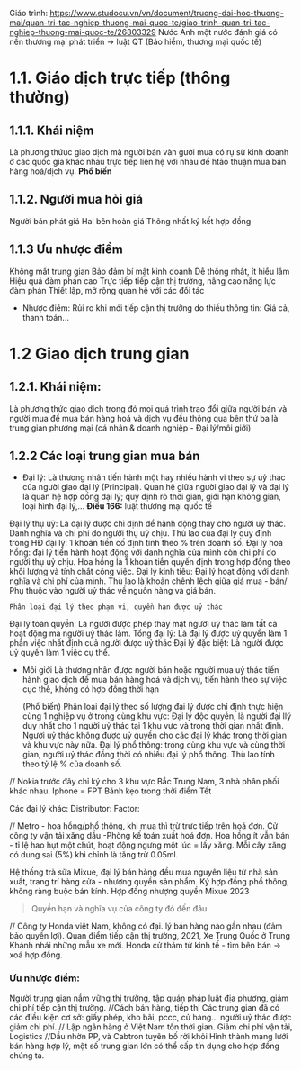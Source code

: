 Giáo trình: https://www.studocu.vn/vn/document/truong-dai-hoc-thuong-mai/quan-tri-tac-nghiep-thuong-mai-quoc-te/giao-trinh-quan-tri-tac-nghiep-thuong-mai-quoc-te/26803329
Nước Anh một nước đánh giá có nền thương mại phát triển -> luật QT (Bảo hiểm, thương mại quốc tế)
# 1.1. Giáo dịch trực tiếp (thông thường)
## 1.1.1. Khái niệm
Là phương thứuc giao dịch mà người bán vàn gười mua có rụ sử kinh doanh ở các quốc gia khác nhau trực tiếp liên hệ với nhau để htảo thuận mua bán hàng hoá/dịch vụ.
**Phổ biến**
## 1.1.2. Người mua hỏi giá 
Người bán phát giá 
Hai bên hoàn giá 
Thông nhất ký kết hợp đồng 

## 1.1.3 Ưu nhược điểm 
Không mất trung gian 
Bảo đảm bí mật kinh doanh 
Dễ thống nhất, ít hiểu lầm 
Hiệu quả đàm phán cao 
Trực tiếp tiếp cận thị trường, nâng cao năng lực đàm phán
Thiết lập, mở rộng quan hệ với các đối tác
- Nhược điểm: 
Rủi ro khi mới tiếp cận thị trường do thiếu thông tin: Giá cả, thanh toán...

# 1.2 Giao dịch trung gian 
## 1.2.1. Khái niệm:
Là phương thức giao dịch trong đó mọi quá trình trao đổi giữa người bán và người mua để mua bán hàng hoá và dịch vụ đều thông qua bên thứ ba là trung gian phương mại (cá nhân & doanh nghiệp - Đại lý/môi giới)

## 1.2.2 Các loại trung gian mua bán
- Đại lý:
Là thương nhân tiến hành một hay nhiều hành vi theo sự uỷ thác của người giao đại lý (Principal). Quan hệ giữa người giao đại lý và đại lý là quan hệ hợp đồng đại lý; quy định rõ thời gian, giới hạn không gian, loại hình đại lý,...
	**Điều 166:** luật thương mại quốc tế

Đại lý thụ uỷ: Là đại lý được chỉ định để hành động thay cho người uỷ thác. Danh nghĩa và chi phí do người thụ uỷ chịu. Thù lao của đại lý quy định trong HĐ đại lý: 1 khoản tiền cố định tính theo % trên doanh số.
Đại lý hoa hồng: đại lý tiến hành hoạt động với danh nghĩa của mình còn chi phí do người thụ uỷ chịu. Hoa hồng là 1 khoản tiền quyến định trong hợp đồng theo khối lượng và tính chất công việc.
Đại lý kinh tiêu: Đại lý hoạt động với danh nghĩa và chi phí của mình. Thù lao là khoản chênh lệch giữa giá mua - bán/ Phụ thuộc vào người uỷ thác về nguồn hàng và giá bán.

	Phân loại đại lý theo phạm vi, quyền hạn được uỷ thác
Đại lý toàn quyền: Là người được phép thay mặt người uỷ thác làm tất cả hoạt động mà người uỷ thác làm.
Tổng đại lý: Là đại lý được uỷ quyền làm 1 phần việc nhất định cuả người được uỷ thác
Đại lý đặc biệt: Là người được uỷ quyền làm 1 việc cụ thể.
- Môi giới
Là thương nhân được người bán hoặc người mua uỷ thác tiến hành giao dịch để mua bán hàng hoá và dịch vụ, tiến hành theo sự việc cục thể, không có hợp đồng thời hạn

	(Phổ biến) Phân loại đại lý theo số lượng đại lý được chỉ định thực hiện cùng 1 nghiệp vụ ở trong cùng khu vực:
Đại lý độc quyền, là người đại llý duy nhất cho 1 người uỷ thác tại 1 khu vực và trong thời gian nhất định. Người uỷ thác không được uỷ quyền cho các đại lý khác trong thời gian và khu vực này nữa.
Đại lý phổ thông: trong cùng khu vực và cùng thời gian, người uỷ thác đồng thời có nhiều đại lý phổ thông. Thù lao tính theo tỷ lệ % của doanh số.

// Nokia trước đây chỉ ký cho 3 khu vực Bắc Trung Nam, 3 nhà phân phối khác nhau. Iphone = FPT 
Bánh kẹo trong thời điểm Tết

Các đại lý khác: 
Distributor: 
Factor:

// Metro - hoa hồng/phổ thông, khi mua thì trừ trực tiếp trên hoá đơn. Cử công ty vận tải xăng dầu -Phòng kế toán xuất hoá đơn. Hoa hồng ít vẫn bán - tỉ lệ hao hụt một chút, hoạt động ngưng một lúc = lấy xăng. Mỗi cây xăng có dung sai (5%) khi chỉnh là tăng trừ 0.05ml.

Hệ thống trà sữa Mixue, đại lý bán hàng đều mua nguyên liệu từ nhà sản xuất, trang trí hàng cửa - nhượng quyền sản phẩm. Ký hợp đồng phổ thông, không ràng buộc bán kính. 
Hợp đồng nhượng quyền Mixue 2023 

> Quyền hạn và nghĩa vụ của công ty đó đến đâu
  
// Công ty Honda việt Nam, không có đại. lý bán hàng nào gần nhau (đảm bảo quyền lợi). Quan điểm tiếp cận thị trường,
2021, Xe Trung Quốc ở Trung Khánh nhái những mẫu xe mới. Honda cử thám tử kinh tế - tìm bên bán -> xoá hợp đồng. 

### Ưu nhược điểm:
Người trung gian nắm vững thị trường, tập quán pháp luật địa phương, giảm chi phí tiếp cận thị trường.
//Cách bán hàng, tiếp thị
Các trung gian đã có các điều kiện cơ sở: giấy phép, kho bãi, pccc, cử hàng... người uỷ thác được giảm chi phí. 
// Lập ngân hàng ở Việt Nam tốn thời gian.
Giảm chi phí vận tải, Logistics 
//Dầu nhờn PP, và Cabtron tuyên bố rời khỏi 
Hình thành mạng lưới bán hàng hợp lý, một số trung gian lớn có thể cấp tín dụng cho hợp đồng chúng ta.
